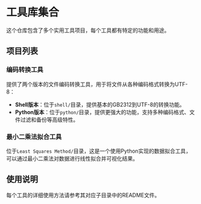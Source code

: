 # 工具库集合

这个仓库包含了多个实用工具项目，每个工具都有特定的功能和用途。

## 项目列表

### 编码转换工具

提供了两个版本的文件编码转换工具，用于将文件从各种编码格式转换为UTF-8：

- **Shell版本**：位于`shell/`目录，提供基本的GB2312到UTF-8的转换功能。
- **Python版本**：位于`python/`目录，提供更强大的功能，支持多种编码格式、文件过滤和备份等高级特性。

### 最小二乘法拟合工具

位于`Least Squares Method/`目录，这是一个使用Python实现的数据拟合工具，可以通过最小二乘法对数据进行线性拟合并可视化结果。

## 使用说明

每个工具的详细使用方法请参考其对应子目录中的README文件。
